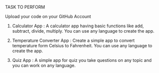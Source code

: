 TASK TO PERFORM

Upload your code on your GitHub Account

1. Calculator App :
A calculator app having basic functions like add, subtract, divide, multiply. You can use any language to create the app.

2. Temperature Converter App :
Create a simple app to convert temperature form Celsius to Fahrenheit. You can use any language to create the app.

3. Quiz App :
A simple app for quiz you take questions on any topic and you can work on any language.
